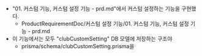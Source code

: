 #

- "01. 커스텀 기능, 커스텀 설정 기능 - prd.md"에서 커스텀 설정하는 기능을 구현했다.
  - ProductRequirementDoc/커스텀 설정 기능/01. 커스텀 기능, 커스텀 설정 기능 - prd.md
- 이 기능에서는 모두 "clubCustomSetting" DB 모델에 저장하는 구조야
  - prisma/schema/clubCustomSetting.prisma을
